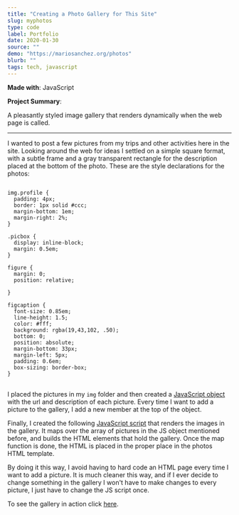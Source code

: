 ```yaml
---
title: "Creating a Photo Gallery for This Site"
slug: myphotos	
type: code
label: Portfolio
date: 2020-01-30
source: ""
demo: "https://mariosanchez.org/photos"
blurb: ""
tags: tech, javascript
---
```


**Made with**: <i class="icon-javascript"></i>JavaScript

**Project Summary**: 

A pleasantly styled image gallery that renders dynamically when the web page is called.

<hr class="art" />

I wanted to post a few pictures from my trips and other activities here in the site. Looking around the web for ideas I settled on a simple square format, with a subtle frame and a gray transparent rectangle for the description placed at the bottom of the photo. These are the style declarations for the photos:

<pre>
<code>
img.profile {
  padding: 4px;
  border: 1px solid #ccc;
  margin-bottom: 1em;
  margin-right: 2%;
}

.picbox {
  display: inline-block; 
  margin: 0.5em;
}

figure {
  margin: 0;
  position: relative;

}

figcaption {
  font-size: 0.85em;
  line-height: 1.5;
  color: #fff;
  background: rgba(19,43,102, .50);
  bottom: 0;
  position: absolute;
  margin-bottom: 33px;
  margin-left: 5px;
  padding: 0.6em;
  box-sizing: border-box; 
}
</code>
</pre>

I placed the pictures in my <code>img</code> folder and then created a [JavaScript object](https://mariosanchez.org/pix.json) with the url and description of each picture. Every time I want to add a picture to the gallery, I add a new member at the top of the object.

Finally, I created the following [JavaScript script](https://mariosanchez.org/js/pix.js) that renders the images in the gallery. It maps over the array of pictures in the JS object mentioned before, and builds the HTML elements that hold the gallery. Once the map function is done, the HTML is placed in the proper place in the photos HTML template.

By doing it this way, I avoid having to hard code an HTML page every time I want to add a picture. It is much cleaner this way, and if I ever decide to change something in the gallery I won't have to make changes to every picture, I just have to change the JS script once.

To see the gallery in action click [here](../photos).























